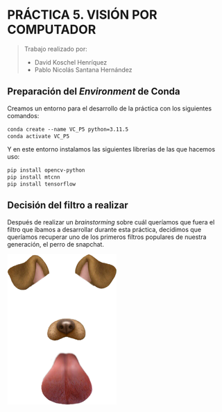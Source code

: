 # PRÁCTICA 5. VISIÓN POR COMPUTADOR

> Trabajo realizado por:
> - David Koschel Henríquez
> - Pablo Nicolás Santana Hernández

## Preparación del _Environment_ de Conda
Creamos un entorno para el desarrollo de la práctica con los siguientes comandos:
```
conda create --name VC_P5 python=3.11.5
conda activate VC_P5
```
Y en este entorno instalamos las siguientes librerías de las que hacemos uso:
```
pip install opencv-python
pip install mtcnn
pip install tensorflow
```

## Decisión del filtro a realizar
Después de realizar un _brainstorming_ sobre cuál queríamos que fuera el filtro que íbamos a desarrollar
durante esta práctica, decidimos que queríamos recuperar uno de los primeros filtros populares de nuestra generación,
el perro de snapchat.

<img src="assets%2Fdog%20filter.png" width="50%">

